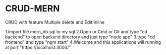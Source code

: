 # CRUD-MERN

CRUD with feature Multiple delete and Edit Inline 

1.import file mern_db.sql to my sql
2.Open ur Cmd or Git and type "cd backend" to open backend directory and just type "node app"
3.type "cd frontend" and type "npm start"
4.Welcome and this applications will running at port "https://localhost:3000/"
